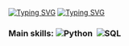 [![Typing SVG](https://readme-typing-svg.herokuapp.com?font=Fira+Code&pause=1000&color=4FB85F&center=falso&vCenter=falso&repeat=verdadeiro&random=falso&width=435&lines=Sam%2C+23+anos%2C+Sbc+Brasil%2C+%F0%9F%8C%9FSeja+muito+Bem+vindo%F0%9F%8C%9F)](https://git.io/typing-svg)
<a href="https://git.io/typing-svg"><img src="https://readme-typing-svg.herokuapp.com?font=Fira+Code&pause=1000&color=4FB85F&center=falso&vCenter=falso&repeat=verdadeiro&random=falso&width=435&lines=Sam%2C+23+anos%2C+Sbc+Brasil%2C+%F0%9F%8C%9FSeja+muito+Bem+vindo%F0%9F%8C%9F" alt="Typing SVG" /></a>

### Main skills: ![Python](https://img.shields.io/badge/Python-3776AB?style=for-the-badge&logo=python&logoColor=white)&nbsp; ![SQL](https://img.shields.io/badge/-SQL-0D1117?style=for-the-badge&logo=sql&labelColor=0D1117)&nbsp;
